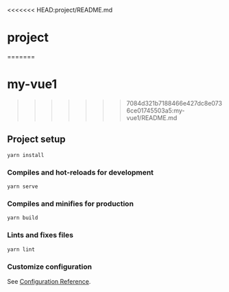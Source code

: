 <<<<<<< HEAD:project/README.md
# project
=======
# my-vue1
>>>>>>> 7084d321b7188466e427dc8e0736ce01745503a5:my-vue1/README.md

## Project setup
```
yarn install
```

### Compiles and hot-reloads for development
```
yarn serve
```

### Compiles and minifies for production
```
yarn build
```

### Lints and fixes files
```
yarn lint
```

### Customize configuration
See [Configuration Reference](https://cli.vuejs.org/config/).
